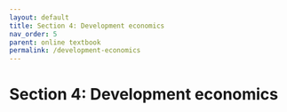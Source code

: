 ```yaml
---
layout: default
title: Section 4: Development economics
nav_order: 5
parent: online textbook
permalink: /development-economics
---
```


# Section 4: Development economics
